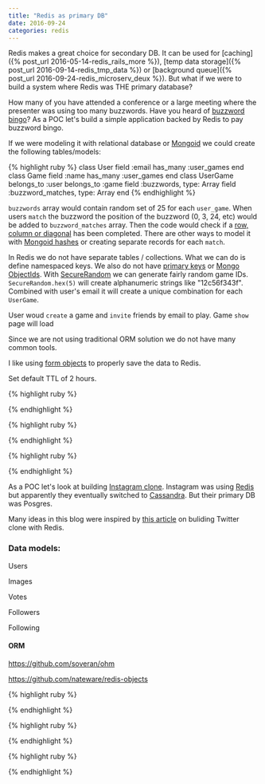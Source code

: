 ```yaml
---
title: "Redis as primary DB"
date: 2016-09-24
categories: redis
---
```


Redis makes a great choice for secondary DB.  It can be used for [caching]({% post_url 2016-05-14-redis_rails_more %}), [temp data storage]({% post_url 2016-09-14-redis_tmp_data %}) or [background queue]({% post_url 2016-09-24-redis_microserv_deux %}).  But what if we were to build a system where Redis was THE primary database?  

How many of you have attended a conference or a large meeting where the presenter was using too many buzzwords.  Have you heard of [buzzword bingo](https://en.wikipedia.org/wiki/Buzzword_bingo)?  As a POC let's build a simple application backed by Redis to pay buzzword bingo.

If we were modeling it with relational database or [Mongoid](https://github.com/mongodb/mongoid) we could create the following tables/models:

{% highlight ruby %}
class User
  field :email
  has_many :user_games
end
class Game
  field :name
  has_many :user_games
end
class UserGame
  belongs_to :user
  belongs_to :game
  field :buzzwords, type: Array
  field :buzzword_matches, type: Array
end
{% endhighlight %}
 
`buzzwords` array would contain random set of 25 for each `user_game`.  When users `match` the buzzword the position of the buzzword (0, 3, 24, etc) would be added to `buzzword_matches` array.  Then the code would check if a [row, column or diagonal](https://en.wikipedia.org/wiki/Bingo_(U.S.)) has been completed.  There are other ways to model it with [Mongoid hashes](https://docs.mongodb.com/ruby-driver/master/tutorials/5.1.0/mongoid-documents/#fields) or creating separate records for each `match`.  

In Redis we do not have separate tables / collections.  What we can do is define namespaced keys.  We also do not have [primary keys](http://www.w3schools.com/sql/sql_primarykey.asp) or [Mongo ObjectIds](https://docs.mongodb.com/manual/reference/method/ObjectId/).  With [SecureRandom](http://ruby-doc.org/stdlib-2.3.0/libdoc/securerandom/rdoc/SecureRandom.html) we can generate fairly random game IDs.  `SecureRandom.hex(5)` will create alphanumeric strings like "12c56f343f".  Combined with user's email it will create a unique combination for each `UserGame`.

User woud `create` a game and `invite` friends by email to play.  Game `show` page will load 

Since we are not using traditional ORM solution we do not have many common tools.

I like using [form objects](https://robots.thoughtbot.com/activemodel-form-objects) to properly save the data to Redis.  



Set default TTL of 2 hours.  


{% highlight ruby %}

{% endhighlight %}


{% highlight ruby %}

{% endhighlight %}


{% highlight ruby %}

{% endhighlight %}











As a POC let's look at building [Instagram clone](https://www.instagram.com/).  Instagram was using [Redis](http://instagram-engineering.tumblr.com/post/12202313862/storing-hundreds-of-millions-of-simple-key-value) but apparently they eventually switched to [Cassandra](https://www.quora.com/Why-did-Instagram-abandon-Redis-for-Cassandra).  But their primary DB was Posgres.  

Many ideas in this blog were inspired by [this article](http://redis.io/topics/twitter-clone) on buliding Twitter clone with Redis.  


### Data models:

Users

Images

Votes

Followers

Following


#### ORM

https://github.com/soveran/ohm

https://github.com/nateware/redis-objects


{% highlight ruby %}

{% endhighlight %}



{% highlight ruby %}

{% endhighlight %}



{% highlight ruby %}

{% endhighlight %}
